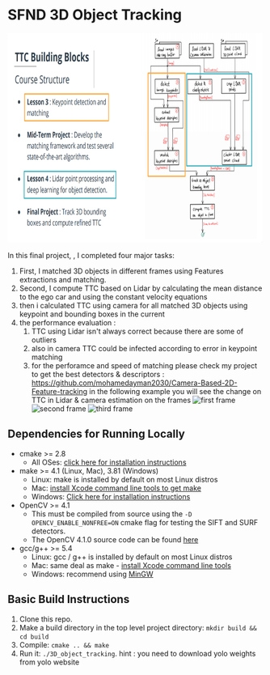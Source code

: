 # SFND 3D Object Tracking



<img src="images/course_code_structure.png" width="779" height="414" />

In this final project, , I completed four major tasks: 
1. First, I matched 3D objects in different frames using Features extractions and matching.
2. Second, I compute TTC based on Lidar by calculating the mean distance to the ego car and using the constant velocity equations
3. then i calculated TTC using camera for all matched 3D objects using keypoint and bounding boxes in the current
4. the performance evaluation :
     1. TTC using Lidar isn't always correct because there are some of outliers
     2. also in camera TTC could be infected according to error in keypoint matching
     3. for the perforamce and speed of matching please check my project to get the best detectors & descriptors : https://github.com/mohamedayman2030/Camera-Based-2D-Feature-tracking
     in the following example you will see the change on TTC in Lidar & camera estimation on the frames
     ![first frame](https://i.ibb.co/xFrSrV4/1.png)
     ![second frame](https://i.ibb.co/DKDGbsC/2.png)
     ![third frame](https://i.ibb.co/HxvVsVy/3.png)
## Dependencies for Running Locally
* cmake >= 2.8
  * All OSes: [click here for installation instructions](https://cmake.org/install/)
* make >= 4.1 (Linux, Mac), 3.81 (Windows)
  * Linux: make is installed by default on most Linux distros
  * Mac: [install Xcode command line tools to get make](https://developer.apple.com/xcode/features/)
  * Windows: [Click here for installation instructions](http://gnuwin32.sourceforge.net/packages/make.htm)
* OpenCV >= 4.1
  * This must be compiled from source using the `-D OPENCV_ENABLE_NONFREE=ON` cmake flag for testing the SIFT and SURF detectors.
  * The OpenCV 4.1.0 source code can be found [here](https://github.com/opencv/opencv/tree/4.1.0)
* gcc/g++ >= 5.4
  * Linux: gcc / g++ is installed by default on most Linux distros
  * Mac: same deal as make - [install Xcode command line tools](https://developer.apple.com/xcode/features/)
  * Windows: recommend using [MinGW](http://www.mingw.org/)

## Basic Build Instructions

1. Clone this repo.
2. Make a build directory in the top level project directory: `mkdir build && cd build`
3. Compile: `cmake .. && make`
4. Run it: `./3D_object_tracking`.
hint : you need to download yolo weights from yolo website
